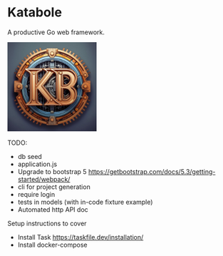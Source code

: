 # Katabole
A productive Go web framework.

<img src="kbexample/public/assets/images/katabole-logo.jpg" alt="Katabole" width="200">

TODO: 
- db seed
- application.js
- Upgrade to bootstrap 5 https://getbootstrap.com/docs/5.3/getting-started/webpack/
- cli for project generation
- require login
- tests in models (with in-code fixture example)
- Automated http API doc

Setup instructions to cover
- Install Task https://taskfile.dev/installation/
- Install docker-compose
